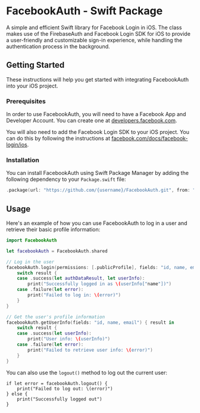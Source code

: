 # FacebookAuth - Swift Package

A simple and efficient Swift library for Facebook Login in iOS. The class makes use of the FirebaseAuth and Facebook Login SDK for iOS to provide a user-friendly and customizable sign-in experience, while handling the authentication process in the background.

## Getting Started

These instructions will help you get started with integrating FacebookAuth into your iOS project.

### Prerequisites

In order to use FacebookAuth, you will need to have a Facebook App and Developer Account. You can create one at [developers.facebook.com](https://developers.facebook.com/).

You will also need to add the Facebook Login SDK to your iOS project. You can do this by following the instructions at [facebook.com/docs/facebook-login/ios](https://developers.facebook.com/docs/facebook-login/ios).

### Installation

You can install FacebookAuth using Swift Package Manager by adding the following dependency to your `Package.swift` file:

```Swift
.package(url: "https://github.com/{username}/FacebookAuth.git", from: "1.0.0")
```

## Usage

Here's an example of how you can use FacebookAuth to log in a user and retrieve their basic profile information:

```Swift
import FacebookAuth

let facebookAuth = FacebookAuth.shared

// Log in the user
facebookAuth.login(permissions: [.publicProfile], fields: "id, name, email", viewController: self) { result in
    switch result {
    case .success(let authDataResult, let userInfo):
        print("Successfully logged in as \(userInfo["name"])")
    case .failure(let error):
        print("Failed to log in: \(error)")
    }
}

// Get the user's profile information
facebookAuth.getUserInfo(fields: "id, name, email") { result in
    switch result {
    case .success(let userInfo):
        print("User info: \(userInfo)")
    case .failure(let error):
        print("Failed to retrieve user info: \(error)")
    }
}

```

You can also use the `logout()` method to log out the current user:

```
if let error = facebookAuth.logout() {
    print("Failed to log out: \(error)")
} else {
    print("Successfully logged out")
}
```
